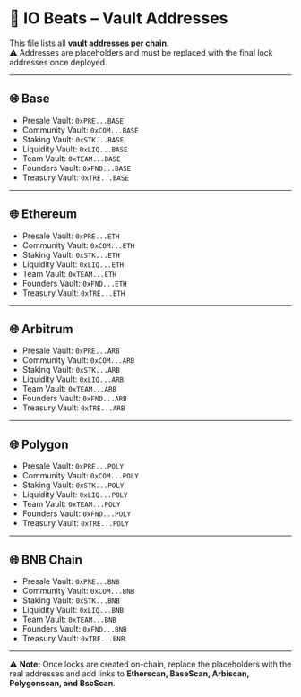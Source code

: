 # 📑 IO Beats – Vault Addresses

This file lists all **vault addresses per chain**.  
⚠️ Addresses are placeholders and must be replaced with the final lock addresses once deployed.

---

## 🌐 Base
- Presale Vault: `0xPRE...BASE`
- Community Vault: `0xCOM...BASE`
- Staking Vault: `0xSTK...BASE`
- Liquidity Vault: `0xLIQ...BASE`
- Team Vault: `0xTEAM...BASE`
- Founders Vault: `0xFND...BASE`
- Treasury Vault: `0xTRE...BASE`

---

## 🌐 Ethereum
- Presale Vault: `0xPRE...ETH`
- Community Vault: `0xCOM...ETH`
- Staking Vault: `0xSTK...ETH`
- Liquidity Vault: `0xLIQ...ETH`
- Team Vault: `0xTEAM...ETH`
- Founders Vault: `0xFND...ETH`
- Treasury Vault: `0xTRE...ETH`

---

## 🌐 Arbitrum
- Presale Vault: `0xPRE...ARB`
- Community Vault: `0xCOM...ARB`
- Staking Vault: `0xSTK...ARB`
- Liquidity Vault: `0xLIQ...ARB`
- Team Vault: `0xTEAM...ARB`
- Founders Vault: `0xFND...ARB`
- Treasury Vault: `0xTRE...ARB`

---

## 🌐 Polygon
- Presale Vault: `0xPRE...POLY`
- Community Vault: `0xCOM...POLY`
- Staking Vault: `0xSTK...POLY`
- Liquidity Vault: `0xLIQ...POLY`
- Team Vault: `0xTEAM...POLY`
- Founders Vault: `0xFND...POLY`
- Treasury Vault: `0xTRE...POLY`

---

## 🌐 BNB Chain
- Presale Vault: `0xPRE...BNB`
- Community Vault: `0xCOM...BNB`
- Staking Vault: `0xSTK...BNB`
- Liquidity Vault: `0xLIQ...BNB`
- Team Vault: `0xTEAM...BNB`
- Founders Vault: `0xFND...BNB`
- Treasury Vault: `0xTRE...BNB`

---

⚠️ **Note:** Once locks are created on-chain, replace the placeholders with the real addresses and add links to **Etherscan, BaseScan, Arbiscan, Polygonscan, and BscScan**.
